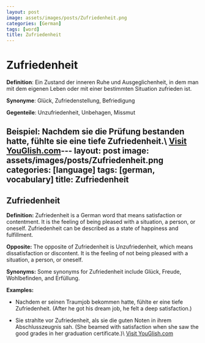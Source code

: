 ```yaml
---
layout: post
image: assets/images/posts/Zufriedenheit.png
categories: [German]
tags: [word]
title: Zufriedenheit
---
```


# Zufriedenheit

**Definition**: Ein Zustand der inneren Ruhe und Ausgeglichenheit, in dem man mit dem eigenen Leben oder mit einer bestimmten Situation zufrieden ist.

**Synonyme**: Glück, Zufriedenstellung, Befriedigung

**Gegenteile**: Unzufriedenheit, Unbehagen, Missmut

**Beispiel**: Nachdem sie die Prüfung bestanden hatte, fühlte sie eine tiefe Zufriedenheit.\ <a id="yg-widget-0" class="youglish-widget" data-query="Zufriedenheit" data-lang="german" data-components="8412" data-auto-start="0" data-bkg-color="theme_light" data-title="How%20to%20pronounce%20Zufriedenheit%20in%20German"  rel="nofollow" href="https://youglish.com">Visit YouGlish.com</a><script async src="https://youglish.com/public/emb/widget.js" charset="utf-8"></script>---
layout: post
image: assets/images/posts/Zufriedenheit.png
categories: [language]
tags: [german, vocabulary]
title: Zufriedenheit
---

## Zufriedenheit

**Definition:** Zufriedenheit is a German word that means satisfaction or contentment. It is the feeling of being pleased with a situation, a person, or oneself. Zufriedenheit can be described as a state of happiness and fulfillment.

**Opposite:** The opposite of Zufriedenheit is Unzufriedenheit, which means dissatisfaction or discontent. It is the feeling of not being pleased with a situation, a person, or oneself.

**Synonyms:** Some synonyms for Zufriedenheit include Glück, Freude, Wohlbefinden, and Erfüllung.

**Examples:**

- Nachdem er seinen Traumjob bekommen hatte, fühlte er eine tiefe Zufriedenheit.
  (After he got his dream job, he felt a deep satisfaction.)

- Sie strahlte vor Zufriedenheit, als sie die guten Noten in ihrem Abschlusszeugnis sah.
  (She beamed with satisfaction when she saw the good grades in her graduation certificate.)\ <a id="yg-widget-0" class="youglish-widget" data-query="Zufriedenheit" data-lang="german" data-components="8412" data-auto-start="0" data-bkg-color="theme_light" data-title="How%20to%20pronounce%20Zufriedenheit%20in%20German"  rel="nofollow" href="https://youglish.com">Visit YouGlish.com</a><script async src="https://youglish.com/public/emb/widget.js" charset="utf-8"></script>